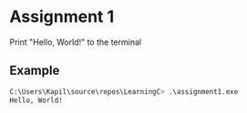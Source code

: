 # Assignment 1
Print "Hello, World!" to the terminal

## Example
```bash
C:\Users\Kapil\source\repos\LearningC> .\assignment1.exe
Hello, World!
```
